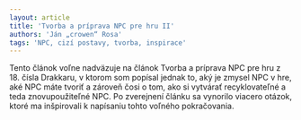 ```yaml
---
layout: article
title: 'Tvorba a príprava NPC pre hru II'
authors: 'Ján „crowen“ Rosa'
tags: 'NPC, cizí postavy, tvorba, inspirace'
---
```


Tento článok voľne nadväzuje na článok Tvorba a príprava NPC pre hru z 18. čísla Drakkaru, v ktorom som popísal jednak to, aký je zmysel NPC v hre, aké NPC máte tvoriť a zároveň čosi o tom, ako si vytvárať recyklovateľné a teda znovupoužiteľné NPC. Po zverejnení článku sa vynorilo viacero otázok, ktoré ma inšpirovali k napísaniu tohto voľného pokračovania.

